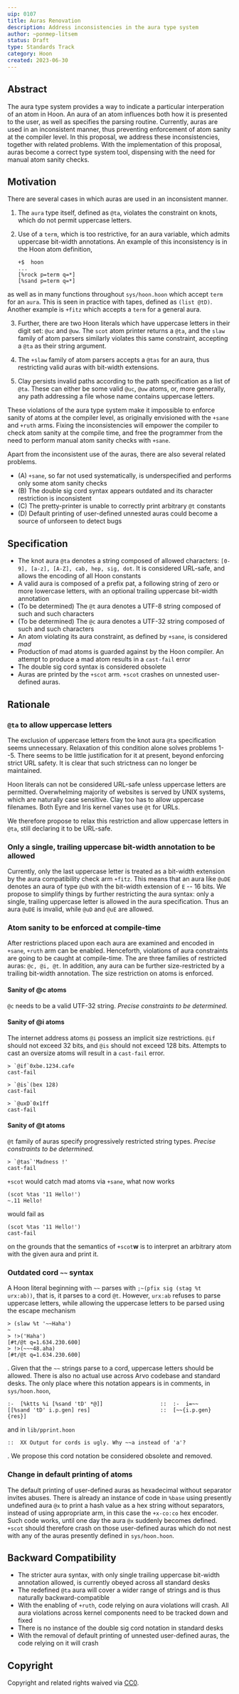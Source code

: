 ```yaml
---
uip: 0107
title: Auras Renovation
description: Address inconsistencies in the aura type system
author: ~ponmep-litsem
status: Draft
type: Standards Track
category: Hoon
created: 2023-06-30
---
```


## Abstract

The aura type system provides a way to indicate a particular interperation of an atom in Hoon. An aura of an atom influences both how it is presented to the user, as well as specifies the parsing routine. Currently, auras are used in an inconsistent manner, thus preventing enforcement of atom sanity at the compiler level. In this proposal, we address these inconsistencies, together with related problems. With the implementation of this proposal, auras become a correct type system tool, dispensing with the need for manual atom sanity checks.

## Motivation

There are several cases in which auras are used in an inconsistent manner.

1. The `aura` type itself, defined as `@ta`, violates the constraint on knots, which do not permit uppercase letters.

2. Use of a `term`, which is too restrictive, for an aura variable, which admits uppercase bit-width annotations.
	An example of this inconsistency is in the Hoon atom definition,
	
	```
	+$  hoon
	...
	[%rock p=term q=*]
	[%sand p=term q=*]
	```
as well as in many functions throughout `sys/hoon.hoon` which accept `term` for an `aura`. This is seen in 		practice 	with tapes, defined as `(list @tD)`. Another example is `+fitz` which accepts a `term` for a general aura.

3. Further, there are two Hoon literals which have uppercase letters in their digit set: `@uc` and `@uw`. The `scot` atom printer returns a `@ta`, and the `slaw` family of atom parsers similarly violates this same constraint, accepting a `@ta` as their string argument.

4. The `+slaw` family of atom parsers accepts a `@tas` for an aura, thus restricting valid auras with bit-width extensions.

5. Clay persists invalid paths according to the path specification as a list of `@ta`. These can either be some valid `@uc`, `@uw` atoms, or, more generally, any path addressing a file whose name contains uppercase letters.

These violations of the aura type system make it impossible to enforce sanity of atoms at the compiler level, as originally envisioned with the `+sane` and `+ruth` arms. Fixing the inconsistencies will empower the compiler to check atom sanity at the compile time, and free the programmer from the need to perform manual atom sanity checks with `+sane`.

Apart from the inconsistent use of the auras, there are also several related problems.

- (A) `+sane`, so far not used systematically, is underspecified and performs only some atom sanity checks
- (B) The double sig cord syntax appears outdated and its character restriction is inconsistent
- (C) The pretty-printer is unable to correctly print arbitrary `@t` constants
- (D) Default printing of user-defined unnested auras could become a source of unforseen to detect bugs

## Specification
- The knot aura `@ta` denotes a string composed of allowed characters: `[0-9], [a-z], [A-Z], cab, hep, sig, dot`. It is considered URL-safe, and allows the encoding of all Hoon constants
- A valid aura is composed of a prefix pat, a following string of zero or more lowercase letters, with an optional trailing uppercase bit-width annotation
- (To be determined) The `@t` aura denotes a UTF-8 string composed of such and such characters
- (To be determined) The `@c` aura denotes a UTF-32 string composed of such and such characters
- An atom violating its aura constraint, as defined by `+sane`, is considered _mad_
- Production of mad atoms is guarded against by the Hoon compiler. An attempt to produce a mad atom results in a `cast-fail` error
- The double sig cord syntax is considered obsolete
- Auras are printed by the `+scot` arm.  `+scot` crashes on unnested user-defined auras.

## Rationale

### `@ta` to allow uppercase letters

The exclusion of uppercase letters from the knot aura `@ta` specification seems unnecessary. Relaxation of this condition alone solves problems 1--5. There seems to be little justification for it at present, beyond enforcing strict URL safety. It is clear that such strictness can no longer be maintained.

Hoon literals can not be considered URL-safe unless uppercase letters are permitted. Overwhelming majority of websites is served by UNIX systems, which are naturally case sensitive. Clay too has to allow uppercase filenames. Both Eyre and Iris kernel vanes use `@t` for URLs.

We therefore propose to relax this restriction and allow uppercase letters in `@ta`, still declaring it to be URL-safe.

### Only a single, trailing uppercase bit-width annotation to be allowed

Currently, only the last uppercase letter is treated as a bit-width extension by the aura compatibility check arm `+fitz`. This means that an aura like `@uDE` denotes an aura of type `@uD` with the bit-width extension of `E` -- 16 bits. We propose to simplify things by further restricting the aura syntax: only a single, trailing uppercase letter is allowed in the aura specification. Thus  an aura `@uDE` is invalid, while `@uD` and `@uE` are allowed.

### Atom sanity to be enforced at compile-time

After restrictions placed upon each aura are examined and encoded in `+sane`, `+ruth` arm can be enabled. Henceforth, violations of aura constraints are going to be caught at compile-time. The are three families of restricted auras: `@c, @i, @t`. In addition, any aura can be further size-restricted by a trailing bit-width annotation. The size restriction on atoms is enforced.

#### Sanity of @c atoms

`@c` needs to be a valid UTF-32 string. _Precise constraints to be determined._

#### Sanity of @i atoms

The internet address atoms `@i` possess an implicit size restrictions. `@if` should not exceed 32 bits, and `@is` should not exceed 128 bits.
Attempts to cast an oversize atoms will result in a `cast-fail` error.

```
> `@if`0xbe.1234.cafe
cast-fail

> `@is`(bex 128)
cast-fail

> `@uxD`0x1ff
cast-fail
```

#### Sanity of @t atoms

`@t` family of auras specify progressively restricted string types. _Precise constraints to be determined._

```
> `@tas`'Madness !'
cast-fail
```

`+scot` would catch mad atoms via `+sane`, what now works
```
(scot %tas '11 Hello!')
~.11 Hello!
```
would fail as
```
(scot %tas '11 Hello!')
cast-fail
```
on the grounds that the semantics of `+scot`**w** is to interpret an arbitrary atom with the given aura and print it.

### Outdated cord `~~` syntax

A Hoon literal beginning with `~~` parses with `;~(pfix sig (stag %t urx:ab))`, that is, it parses to a cord `@t`. However, `urx:ab` refuses to parse uppercase letters, while allowing the uppercase letters to be parsed using the escape mechanism

```
> (slaw %t '~~Haha')
~
> !>('Haha')
[#t/@t q=1.634.230.600]
> !>(~~~48.aha)
[#t/@t q=1.634.230.600]
```
.
Given that the `~~` strings parse to a cord, uppercase letters should be allowed. There is also no actual use across Arvo codebase and standard desks. The only place where this notation appears is in comments, in `sys/hoon.hoon`,
```
:-  [%ktts %i [%sand 'tD' *@]]                  ::  :-  i=~~
[[%sand 'tD' i.p.gen] res]                      ::  [~~{i.p.gen} {res}]
```
and in `lib/pprint.hoon`
```
::  XX Output for cords is ugly. Why ~~a instead of 'a'?
```

. We propose this cord notation be considered obsolete and removed.

### Change in default printing of atoms

The default printing of user-defined auras as hexadecimal without separator invites abuses.
There is already an instance of code in `%base` using presently undefined aura `@x` to print a hash value as a hex string without separators, instead of using appropriate arm, in this case the `+x-co:co` hex encoder. Such code works, until one day the aura `@x` suddenly becomes defined. `+scot` should therefore crash on those user-defined auras which do not nest with any of the auras presently defined in `sys/hoon.hoon`.

## Backward Compatibility

- The stricter aura syntax, with only single trailing uppercase bit-width annotation allowed, is currently obeyed across all standard desks
- The redefined `@ta` aura will cover a wider range of strings and is thus naturally backward-compatible
- With the enabling of `+ruth`, code relying on aura violations will crash. All aura violations across kernel components need to be tracked down and fixed
- There is no instance of the double sig cord notation in standard desks
- With the removal of default printing of unnested user-defined auras, the code relying on it will crash

## Copyright

Copyright and related rights waived via [CC0](../LICENSE.md).

